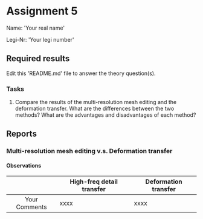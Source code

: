 # Assignment 5
Name: 'Your real name'

Legi-Nr: 'Your legi number'

## Required results
Edit this 'README.md' file to answer the theory question(s).

### Tasks

1) Compare the results of the multi-resolution mesh editing and the deformation transfer. What are the differences between the two methods? What are the advantages and disadvantages of each method?

## Reports

### Multi-resolution mesh editing v.s. Deformation transfer

#### Observations

|      | High-freq detail transfer             | Deformation transfer                 | 
| :-----------:  | ------------------------------------- |------------------------------------- |
| Your Comments  |xxxx                    | xxxx         |

